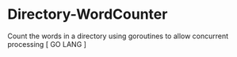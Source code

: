 # Directory-WordCounter
Count the words in a directory using goroutines to allow concurrent processing [ GO LANG ]
